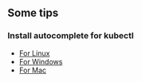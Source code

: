 ## Some tips

### Install autocomplete for kubectl
* [For Linux](https://kubernetes.io/docs/tasks/tools/install-kubectl-linux/#enable-shell-autocompletion)
* [For Windows](https://kubernetes.io/docs/tasks/tools/install-kubectl-windows/#enable-shell-autocompletion)
* [For Mac](https://kubernetes.io/docs/tasks/tools/install-kubectl-macos/)

